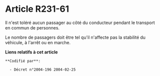 # Article R231-61

Il n'est toléré aucun passager au côté du conducteur pendant le transport en commun de personnes.

Le nombre de passagers doit être tel qu'il n'affecte pas la stabilité du véhicule, à l'arrêt ou en marche.

**Liens relatifs à cet article**

	**Codifié par**:

	  - Décret n°2004-196 2004-02-25
